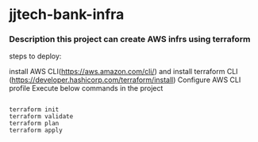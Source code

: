 # jjtech-bank-infra

### **Description** this project can create AWS infrs using terraform

steps to deploy:

install AWS CLI(https://aws.amazon.com/cli/) and install terraform CLI  (https://developer.hashicorp.com/terraform/install)
Configure AWS CLI profile
Execute below commands in the project
```

terraform init
terraform validate
terraform plan
terraform apply
```

